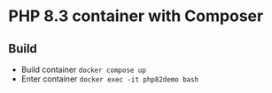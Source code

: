 # PHP 8.3 container with Composer

## Build
- Build container `docker compose up`
- Enter container `docker exec -it php82demo bash`
